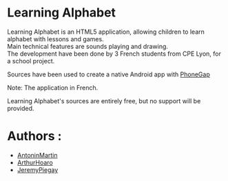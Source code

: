 Learning Alphabet
========

Learning Alphabet is an HTML5 application, allowing children to learn alphabet with lessons and games.  
Main technical features are sounds playing and drawing.  
The development have been done by 3 French students from CPE Lyon, for a school project.  

Sources have been used to create a native Android app with [PhoneGap](http://phonegap.com/)

Note: The application in French.

Learning Alphabet's sources are entirely free, but no support will be provided. 

Authors :
========
- [AntoninMartin](https://github.com/AntoninMartin)
- [ArthurHoaro](https://github.com/ArthurHoaro)
- [JeremyPiegay](https://github.com/JeremyPiegay)
